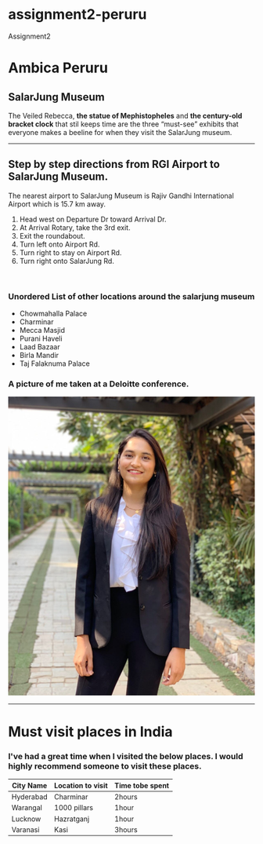 # assignment2-peruru
Assignment2
# Ambica Peruru
## SalarJung Museum
The Veiled Rebecca, **the statue of Mephistopheles** and **the century-old bracket clock** that stil keeps time are the three “must-see” exhibits that everyone makes a beeline for when they visit the SalarJung museum.

---

## Step by step directions from RGI Airport to SalarJung Museum.
The nearest airport to SalarJung Museum is Rajiv Gandhi International Airport which is 15.7 km away.

1. Head west on Departure Dr toward Arrival Dr.
2. At Arrival Rotary, take the 3rd exit.
3. Exit the roundabout.
4. Turn left onto Airport Rd.
5. Turn right to stay on Airport Rd.
6. Turn right onto SalarJung Rd.
<br>

### Unordered List of other locations around the salarjung museum
- Chowmahalla Palace
- Charminar
- Mecca Masjid
- Purani Haveli
- Laad Bazaar
- Birla Mandir
- Taj Falaknuma Palace

### A picture of me taken at a Deloitte conference.
**![A picture of me taken at a Deloitte conference.](Ambica%20Peruru.png)**
<br>

---

# Must visit places in India
### I've had a great time when I visited the below places. I would highly recommend someone to visit these places.

| City Name      | Location to visit | Time tobe spent     |
|----------------|-------------------|---------------------|
| Hyderabad      | Charminar         | 2hours              | 
| Warangal       | 1000 pillars      | 1hour               |
| Lucknow        | Hazratganj        | 1hour               |
| Varanasi       | Kasi              | 3hours              |